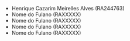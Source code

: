 * Henrique Cazarim Meirelles Alves (RA244763)
* Nome do Fulano  (RAXXXXX)
* Nome do Fulano  (RAXXXXX)
* Nome do Fulano  (RAXXXXX)
* Nome do Fulano  (RAXXXXX)